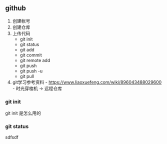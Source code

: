 
## github
1. 创建帐号
2. 创建仓库
3. 上传代码
    - git init
    - git status
    - git add
    - git commit
    - git remote add
    - git push
    - git push -u
    - git pull
4. git学习参考资料
		- https://www.liaoxuefeng.com/wiki/896043488029600
		- 时光穿梭机 -> 远程仓库


### git init
git init 是怎么用的


### git status
sdfsdf



